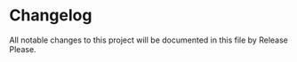 # Changelog

All notable changes to this project will be documented in this file by Release Please.
